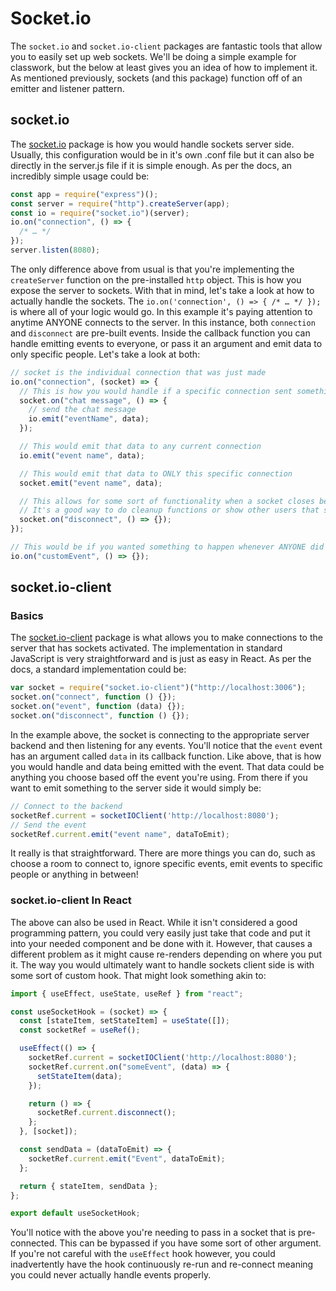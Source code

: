 # Socket.io

The `socket.io` and `socket.io-client` packages are fantastic tools that allow you to easily set up web sockets. We'll be doing a simple example for classwork, but the below at least gives you an idea of how to implement it. As mentioned previously, sockets (and this package) function off of an emitter and listener pattern.

## socket.io

The [socket.io](https://www.npmjs.com/package/socket.io) package is how you would handle sockets server side. Usually, this configuration would be in it's own .conf file but it can also be directly in the server.js file if it is simple enough. As per the docs, an incredibly simple usage could be:

```javascript
const app = require("express")();
const server = require("http").createServer(app);
const io = require("socket.io")(server);
io.on("connection", () => {
  /* … */
});
server.listen(8080);
```

The only difference above from usual is that you're implementing the `createServer` function on the pre-installed `http` object. This is how you expose the server to sockets. With that in mind, let's take a look at how to actually handle the sockets. The `io.on('connection', () => { /* … */ });` is where all of your logic would go. In this example it's paying attention to anytime ANYONE connects to the server. In this instance, both `connection` and `disconnect` are pre-built events. Inside the callback function you can handle emitting events to everyone, or pass it an argument and emit data to only specific people. Let's take a look at both:

```javascript
// socket is the individual connection that was just made
io.on("connection", (socket) => {
  // This is how you would handle if a specific connection sent something such as a chat message
  socket.on("chat message", () => {
    // send the chat message
    io.emit("eventName", data);
  });

  // This would emit that data to any current connection
  io.emit("event name", data);

  // This would emit that data to ONLY this specific connection
  socket.emit("event name", data);

  // This allows for some sort of functionality when a socket closes because the user leaves / chooses to disconnect / some other logic.
  // It's a good way to do cleanup functions or show other users that someone has left
  socket.on("disconnect", () => {});
});

// This would be if you wanted something to happen whenever ANYONE did something.
io.on("customEvent", () => {});
```
## socket.io-client

### Basics

The [socket.io-client](https://www.npmjs.com/package/socket.io-client) package is what allows you to make connections to the server that has sockets activated. The implementation in standard JavaScript is very straightforward and is just as easy in React. As per the docs, a standard implementation could be:

```js
var socket = require("socket.io-client")("http://localhost:3006");
socket.on("connect", function () {});
socket.on("event", function (data) {});
socket.on("disconnect", function () {});
```

In the example above, the socket is connecting to the appropriate server backend and then listening for any events. You'll notice that the `event` event has an argument called `data` in its callback function. Like above, that is how you would handle and data being emitted with the event. That data could be anything you choose based off the event you're using. From there if you want to emit something to the server side it would simply be:

```js
// Connect to the backend
socketRef.current = socketIOClient('http://localhost:8080');
// Send the event
socketRef.current.emit("event name", dataToEmit);
```

It really is that straightforward. There are more things you can do, such as choose a room to connect to, ignore specific events, emit events to specific people or anything in between!

### socket.io-client In React

The above can also be used in React. While it isn't considered a good programming pattern, you could very easily just take that code and put it into your needed component and be done with it. However, that causes a different problem as it might cause re-renders depending on where you put it. The way you would ultimately want to handle sockets client side is with some sort of custom hook. That might look something akin to:

```javascript
import { useEffect, useState, useRef } from "react";

const useSocketHook = (socket) => {
  const [stateItem, setStateItem] = useState([]);
  const socketRef = useRef();

  useEffect(() => {
    socketRef.current = socketIOClient('http://localhost:8080');
    socketRef.current.on("someEvent", (data) => {
      setStateItem(data);
    });

    return () => {
      socketRef.current.disconnect();
    };
  }, [socket]);

  const sendData = (dataToEmit) => {
    socketRef.current.emit("Event", dataToEmit);
  };

  return { stateItem, sendData };
};

export default useSocketHook;
```

You'll notice with the above you're needing to pass in a socket that is pre-connected. This can be bypassed if you have some sort of other argument. If you're not careful with the `useEffect` hook however, you could inadvertently have the hook continuously re-run and re-connect meaning you could never actually handle events properly.
